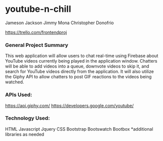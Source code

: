 # youtube-n-chill

Jameson Jackson
Jimmy Mona
Christopher Donofrio

https://trello.com/frontendproj

### General Project Summary

This web application will allow users to chat real-time using Firebase about YouTube videos currently being played in the application window. Chatters will be able to add videos into a queue, downvote videos to skip it, and search for YouTube videos directly from the application. It will also utilize the Giphy API to allow chatters to post GIF reactions to the videos being watched.

### APIs Used:
https://api.giphy.com/
https://developers.google.com/youtube/

### Technology Used:
HTML
Javascript
Jquery
CSS
Bootstrap
Bootswatch
Bootbox
*additional libraries as needed
